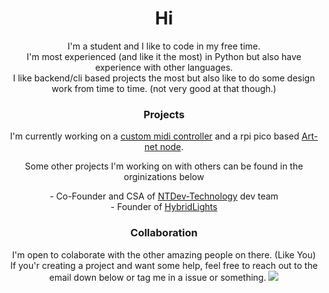 <div align = center >

<h1 > Hi</h1>


<p >I'm a student and I like to code in my free time.<br>
I'm most experienced (and like it the most) in Python but also have experience with other languages.<br>
I like backend/cli based projects the most but also like to do some design work from time to time. (not very good at that though.)</p>

<h3 >Projects </h3>
<p> I'm currently working on a <a href="https://github.com/tommie1236/midi-controller" >custom midi controller</a> and a rpi pico based <a href="https://github.com/Tommie1236/pico-art-net-node" >Art-net node</a>.</p>
<p> Some other projects I'm working on with others can be found in the orginizations below</p>
  - Co-Founder and CSA of <a href="https://github.com/ntdev-technology">NTDev-Technology</a> dev team
  <br>
  - Founder of <a href="https://github.com/hybridlights">HybridLights</a> 


<h3 >Collaboration </h3>
<p >I'm open to colaborate with the other amazing people on there. (Like You) <br> If you'r creating a project and want some help, feel free to reach out to the email down below or tag me in a issue or something.  

<img src="https://waka.hackclub.com/api/activity/chart/U07F798D3NF.svg">
<!--
<h3 >Support</h3>
<p>If you want to support me you can click the button down below.<br>Thanks!</p>

<!--[<kbd> <br> Support Me <br> </kbd>][DONATE]

</div>


[DONATE]: https://www.paypal.com/donate/?hosted_button_id=YLY6FSTV7RPTC
